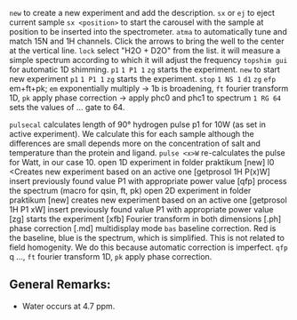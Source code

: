 `new` to create a new experiment and add the description.
`sx` or `ej` to eject current sample
`sx <position>` to start the carousel with the sample at position <position> to be inserted into the spectrometer.
`atma` to automatically tune and match 15N and 1H channels. Click the arrows to bring the well to the center at the 
vertical line.
`lock` select "H2O + D2O" from the list. it will measure a simple spectrum according to which it will adjust the 
frequency
`topshim gui` for automatic 1D shimming.
`p1`
`1 P1 1`
`zg` starts the experiment.
`new` to start new experiment
`p1`
`1 P1 1`
`zg` starts the experiment.
`stop`
`1 NS 1`
`d1`
`zg`
`efp` em+ft+pk; `em` exponentially multiply -> 1b is broadening, `ft` fourier transform 1D, `pk` apply phase 
correction -> apply phc0 and phc1 to spectrum
`1 RG 64` sets the values of ... gate to 64.

`pulsecal` calculates length of 90° hydrogen pulse p1 for 10W (as set in active experiment). We calculate this for each sample although the differences are small
depends more on the concentration of salt and temperature than the protein and ligand.
`pulse <x>W` re-calculates the pulse for <x> Watt, in our case 10.
open 1D experiment in folder praktikum
[new] l0 <Creates new experiment based on an active one
[getprosol 1H P(x)W] insert previously found value P1 with appropriate power value
[qfp] process the spectrum (macro for qsin, ft, pk)
open 2D experiment in folder praktikum
[new] creates new experiment based on an active one
[getprosol 1H P1 xW] insert previously found value P1 with appropriate power value
[zg] starts the experiment
[xfb] Fourier transform in both dimensions
[.ph] phase correction
[.md] multidisplay mode
`bas` baseline correction. Red is the baseline, blue is the spectrum, which is simplified. This is not related to field 
homogenity. We do this because automatic correction is imperfect.
`qfp` q ..., `ft` fourier transform 1D, `pk` apply phase correction.

## General Remarks:
* Water occurs at 4.7 ppm.
